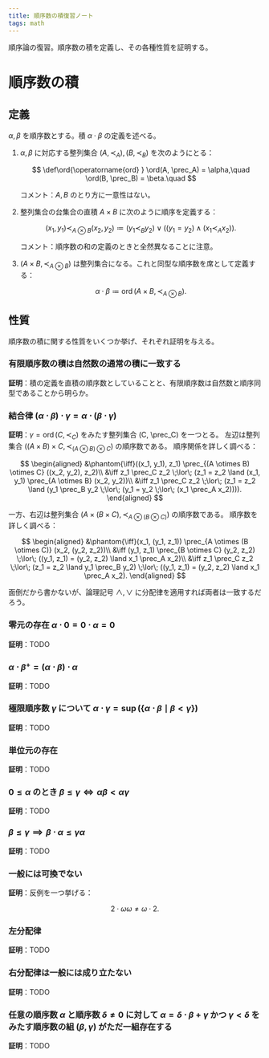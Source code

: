 ```yaml
---
title: 順序数の積復習ノート
tags: math
---
```


順序論の復習。順序数の積を定義し、その各種性質を証明する。

# 順序数の積
## 定義

$\alpha, \beta$ を順序数とする。積 $\alpha \cdot \beta$ の定義を述べる。

1. $\alpha, \beta$ に対応する整列集合 $(A, \prec_A), (B, \prec_B)$ を次のようにとる：

   $$
   \def\ord{\operatorname{ord} }
   \ord(A, \prec_A) = \alpha,\quad
   \ord(B, \prec_B) = \beta.\quad
   $$

   コメント：$A, B$ のとり方に一意性はない。

2. 整列集合の台集合の直積 $A \times B$ に次のように順序を定義する：

   $$
   (x_1, y_1) \prec_{A \otimes B} (x_2, y_2) \coloneqq
   (y_1 \prec_B y_2)
   \;\lor\;
   ((y_1 = y_2) \land (x_1 \prec_A x_2)).
   $$

   コメント：順序数の和の定義のときと全然異なることに注意。

3. $(A \times B, \prec_{A \otimes B})$ は整列集合になる。これと同型な順序数を席として定義する：

   $$
   \alpha \cdot \beta \coloneqq \operatorname{ord}(A \times B, \prec_{A \otimes B}).
   $$

## 性質

順序数の積に関する性質をいくつか挙げ、それぞれ証明を与える。

### 有限順序数の積は自然数の通常の積に一致する

**証明**：積の定義を直積の順序数としていることと、有限順序数は自然数と順序同型であることから明らか。

### 結合律 $(\alpha \cdot \beta) \cdot \gamma = \alpha \cdot (\beta \cdot \gamma)$

**証明**：$\gamma = \operatorname{ord}(C, \prec_C)$ をみたす整列集合 (C, \prec_C) を一つとる。
左辺は整列集合 $((A \times B) \times C, \prec_{(A \otimes B) \otimes C})$ の順序数である。
順序関係を詳しく調べる：

$$
\begin{aligned}
&\phantom{\iff}((x_1, y_1), z_1) \prec_{(A \otimes B) \otimes C} ((x_2, y_2), z_2)\\
&\iff z_1 \prec_C z_2 \;\lor\; (z_1 = z_2 \land (x_1, y_1) \prec_{A \otimes B} (x_2, y_2))\\
&\iff z_1 \prec_C z_2 \;\lor\; (z_1 = z_2 \land (y_1 \prec_B y_2 \;\lor\; (y_1 = y_2 \;\lor\; (x_1 \prec_A x_2)))).
\end{aligned}
$$

一方、右辺は整列集合 $(A \times (B \times C), \prec_{A \otimes (B \otimes C)})$ の順序数である。
順序数を詳しく調べる：

$$
\begin{aligned}
&\phantom{\iff}(x_1, (y_1, z_1)) \prec_{A \otimes (B \otimes C)} (x_2, (y_2, z_2))\\
&\iff (y_1, z_1) \prec_{B \otimes C} (y_2, z_2) \;\lor\; ((y_1, z_1) = (y_2, z_2) \land x_1 \prec_A x_2)\\
&\iff z_1 \prec_C z_2 \;\lor\; (z_1 = z_2 \land y_1 \prec_B y_2) \;\lor\;
  ((y_1, z_1) = (y_2, z_2) \land x_1 \prec_A x_2).
\end{aligned}
$$

面倒だから書かないが、論理記号 $\land, \lor$ に分配律を適用すれば両者は一致するだろう。

### 零元の存在 $\alpha \cdot 0 = 0 \cdot \alpha = 0$

**証明**：TODO

### $\alpha \cdot \beta^+ = (\alpha \cdot \beta) \cdot \alpha$

**証明**：TODO

### 極限順序数 $\gamma$ について $\alpha\cdot\gamma = \sup(\lbrace \alpha\cdot\beta \mid \beta \lt \gamma\rbrace)$

**証明**：TODO

### 単位元の存在

**証明**：TODO

### $0 \le \alpha$ のとき $\beta \le \gamma \iff \alpha\beta \lt \alpha\gamma$

**証明**：TODO

### $\beta \le \gamma \implies \beta\cdot\alpha \le \gamma\alpha$

**証明**：TODO

### 一般には可換でない

**証明**：反例を一つ挙げる：

$$
2 \cdot \omega \omega \ne \omega \cdot 2.
$$

### 左分配律

**証明**：TODO

### 右分配律は一般には成り立たない

**証明**：TODO

### 任意の順序数 $\alpha$ と順序数 $\delta \ne 0$ に対して $\alpha = \delta\cdot\beta + \gamma$ かつ $\gamma \lt \delta$ をみたす順序数の組 $(\beta, \gamma)$ がただ一組存在する

**証明**：TODO
